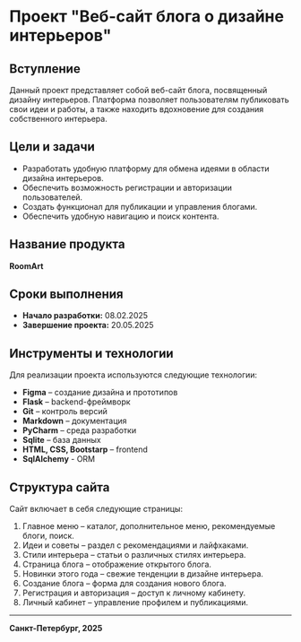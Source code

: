 # Проект "Веб-сайт блога о дизайне интерьеров"

## Вступление
Данный проект представляет собой веб-сайт блога, посвященный дизайну интерьеров. Платформа позволяет пользователям публиковать свои идеи и работы, а также находить вдохновение для создания собственного интерьера.

## Цели и задачи
- Разработать удобную платформу для обмена идеями в области дизайна интерьеров.
- Обеспечить возможность регистрации и авторизации пользователей.
- Создать функционал для публикации и управления блогами.
- Обеспечить удобную навигацию и поиск контента.

## Название продукта
**RoomArt**

## Сроки выполнения
- **Начало разработки:** 08.02.2025
- **Завершение проекта:** 20.05.2025

## Инструменты и технологии
Для реализации проекта используются следующие технологии:
- **Figma** – создание дизайна и прототипов
- **Flask** – backend-фреймворк
- **Git** – контроль версий
- **Markdown** – документация
- **PyCharm** – среда разработки
- **Sqlite** – база данных
- **HTML, CSS, Bootstarp** – frontend
- **SqlAlchemy** - ORM

## Структура сайта
Сайт включает в себя следующие страницы: 
1. Главное меню – каталог, дополнительное меню, рекомендуемые блоги, поиск. 
2. Идеи и советы – раздел с рекомендациями и лайфхаками. 
3. Стили интерьера – статьи о различных стилях интерьера. 
4. Страница блога – отображение открытого блога. 
5. Новинки этого года – свежие тенденции в дизайне интерьера. 
6. Создание блога – форма для создания нового блога. 
7. Регистрация и авторизация – доступ к личному кабинету. 
8. Личный кабинет – управление профилем и публикациями.

---
**Санкт-Петербург, 2025**



